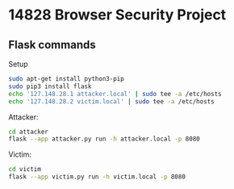 # 14828 Browser Security Project

## Flask commands

Setup
```sh
sudo apt-get install python3-pip
sudo pip3 install flask
echo '127.148.28.1 attacker.local' | sudo tee -a /etc/hosts
echo '127.148.28.2 victim.local' | sudo tee -a /etc/hosts
```

Attacker:
```sh
cd attacker
flask --app attacker.py run -h attacker.local -p 8080
```

Victim:
```sh
cd victim
flask --app victim.py run -h victim.local -p 8080
```

